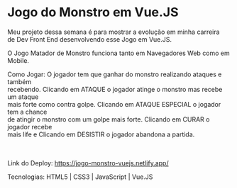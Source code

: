 # Jogo do Monstro em Vue.JS
 
Meu projeto dessa semana é para mostrar a evolução em minha carreira <br>
de Dev Front End desenvolvendo esse Jogo em Vue.JS.

O Jogo Matador de Monstro funciona tanto em Navegadores Web como em Mobile.

Como Jogar: O jogador tem que ganhar do monstro realizando ataques e também <br>
recebendo. Clicando em ATAQUE o jogador atinge o monstro mas recebe um ataque <br>
mais forte como contra golpe. Clicando em ATAQUE ESPECIAL o jogador tem a chance <br>
de atingir o monstro com um golpe mais forte. Clicando em CURAR o jogador recebe <br>
mais life e Clicando em DESISTIR o jogador abandona a partida.

<br><br>
Link do Deploy: https://jogo-monstro-vuejs.netlify.app/

Tecnologias: HTML5 | CSS3 | JavaScript | Vue.JS
